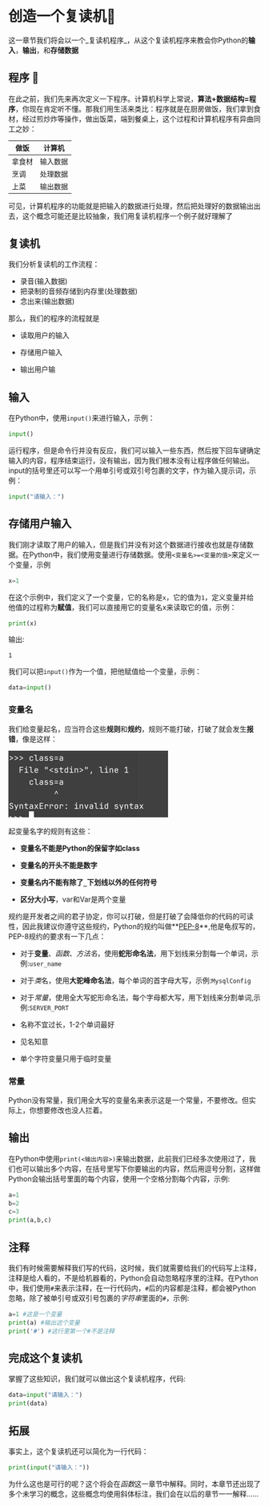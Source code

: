 # 创造一个复读机🤖

这一章节我们将会以一个_复读机程序_，从这个复读机程序来教会你Python的**输入**，**输出**，和**存储数据**

## 程序 🎈

在此之前，我们先来再次定义一下程序。计算机科学上常说，**算法+数据结构=程序**，你现在肯定听不懂。那我们用生活来类比：程序就是在厨房做饭，我们拿到食材，经过煎炒炸等操作，做出饭菜，端到餐桌上，这个过程和计算机程序有异曲同工之妙：

| 做饭   | 计算机   |
| ------ | -------- |
| 拿食材 | 输入数据 |
| 烹调   | 处理数据 |
| 上菜   | 输出数据 |

可见，计算机程序的功能就是把输入的数据进行处理，然后把处理好的数据输出出去，这个概念可能还是比较抽象，我们用复读机程序一个例子就好理解了

## 复读机

我们分析复读机的工作流程：

- 录音(输入数据)
- 把录制的音频存储到内存里(处理数据)
- 念出来(输出数据)

那么，我们的程序的流程就是

- 读取用户的输入

- 存储用户输入

- 输出用户输

## 输入

 在Python中，使用`input()`来进行输入，示例：

```python
input()
```

运行程序，但是命令行并没有反应，我们可以输入一些东西，然后按下回车键确定输入的内容，程序结束运行，没有输出，因为我们根本没有让程序做任何输出。input的括号里还可以写一个用单引号或双引号包裹的文字，作为输入提示词，示例：

```python
input("请输入：")
```



## 存储用户输入

我们刚才读取了用户的输入，但是我们并没有对这个数据进行接收也就是存储数据。在Python中，我们使用变量进行存储数据。使用`<变量名>=<变量的值>`来定义一个变量，示例

```python
x=1
```

在这个示例中，我们定义了一个变量，它的名称是`x`，它的值为`1`，定义变量并给他值的过程称为**赋值**，我们可以直接用它的变量名x来读取它的值，示例：

```python
print(x)
```

输出:

```
1
```

我们可以把`input()`作为一个值，把他赋值给一个变量，示例：

```python
data=input()
```

### 变量名

我们给变量起名，应当符合这些**规则**和**规约**，规则不能打破，打破了就会发生**报错**，像是这样：

![Error Example](../assets/error_example.png)

起变量名字的规则有这些：

- **变量名不能是Python的保留字如class**

- **变量名的开头不能是数字**

- **变量名内不能有除了`_`下划线以外的任何符号**

- **区分大小写**，var和Var是两个变量

规约是开发者之间的君子协定，你可以打破，但是打破了会降低你的代码的可读性，因此我建议你遵守这些规约，Python的规约叫做**[PEP-8](https://peps.python.org/pep-0008/)**,他是龟叔写的，PEP-8规约的要求有一下几点：

- 对于**变量**、*函数*、*方法名*，使用**蛇形命名法**，用下划线来分割每一个单词，示例:`user_name`

- 对于*类*名，使用**大驼峰命名法**，每个单词的首字母大写，示例:`MysqlConfig`

- 对于*常量*，使用全大写蛇形命名法，每个字母都大写，用下划线来分割单词,示例:`SERVER_PORT`

- 名称不宜过长，1-2个单词最好

- 见名知意

- 单个字符变量只用于临时变量

### 常量

Python没有常量，我们用全大写的变量名来表示这是一个常量，不要修改。但实际上，你想要修改也没人拦着。

## 输出

在Python中使用`print(<输出内容>)`来输出数据，此前我们已经多次使用过了，我们也可以输出多个内容，在括号里写下你要输出的内容，然后用逗号分割，这样做Python会输出括号里面的每个内容，使用一个空格分割每个内容，示例:

```python
a=1
b=2
c=3
print(a,b,c)
```

## 注释

我们有时候需要解释我们写的代码，这时候，我们就需要给我们的代码写上注释，注释是给人看的，不是给机器看的，Python会自动忽略程序里的注释。在Python中，我们使用`#`来表示注释，在一行代码内，`#`后的内容都是注释，都会被Python忽略，除了被单引号或双引号包裹的*字符串*里面的`#`，示例:

```python
a=1 #这是一个变量
print(a) #输出这个变量
print('#') #这行里第一个#不是注释
```

## 完成这个复读机

掌握了这些知识，我们就可以做出这个复读机程序，代码:

```python
data=input("请输入：")
print(data)
```

## 拓展

事实上，这个复读机还可以简化为一行代码：

```python
print(input("请输入："))
```

为什么这也是可行的呢？这个将会在*函数*这一章节中解释。同时，本章节还出现了多个未学习的概念，这些概念均使用斜体标注，我们会在以后的章节一一解释……
